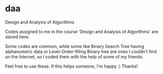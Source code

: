 # daa
Design and Analysis of Algorithms

Codes assigned to me in the course 'Design and Analysis of Algorithms' are stored here. 

Some codes are common, while some like Binary Search Tree having alphanumeric data or 
Level-Order-filling Binary tree are ones I couldn't find on the Internet, so I coded 
them with the help of some of my friends.

Feel free to use these. If this helps someone, I'm happy :)
Thanks!
